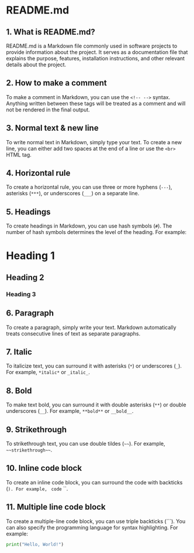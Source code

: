 # README.md

## 1. What is README.md?

README.md is a Markdown file commonly used in software projects to provide information about the project. It serves as a documentation file that explains the purpose, features, installation instructions, and other relevant details about the project.

## 2. How to make a comment

To make a comment in Markdown, you can use the `<!-- -->` syntax. Anything written between these tags will be treated as a comment and will not be rendered in the final output.

## 3. Normal text & new line

To write normal text in Markdown, simply type your text. To create a new line, you can either add two spaces at the end of a line or use the `<br>` HTML tag.

## 4. Horizontal rule

To create a horizontal rule, you can use three or more hyphens (`---`), asterisks (`***`), or underscores (`___`) on a separate line.

## 5. Headings

To create headings in Markdown, you can use hash symbols (`#`). The number of hash symbols determines the level of the heading. For example:

# Heading 1
## Heading 2
### Heading 3

## 6. Paragraph

To create a paragraph, simply write your text. Markdown automatically treats consecutive lines of text as separate paragraphs.

## 7. Italic

To italicize text, you can surround it with asterisks (`*`) or underscores (`_`). For example, `*italic*` or `_italic_`.

## 8. Bold

To make text bold, you can surround it with double asterisks (`**`) or double underscores (`__`). For example, `**bold**` or `__bold__`.

## 9. Strikethrough

To strikethrough text, you can use double tildes (`~~`). For example, `~~strikethrough~~`.

## 10. Inline code block

To create an inline code block, you can surround the code with backticks (``). For example, `` `code` ``.

## 11. Multiple line code block

To create a multiple-line code block, you can use triple backticks (```). You can also specify the programming language for syntax highlighting. For example:

```python
print("Hello, World!")
